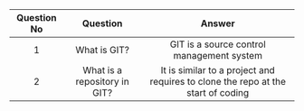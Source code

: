 | Question No      | Question    | Answer        |
| :----:            |    :----:   |          :---: |
|       1          |      What is GIT? |  GIT is a source control management system  |
|2|What is a repository in GIT?| It is similar to a project and requires to clone the repo at the start of coding |

